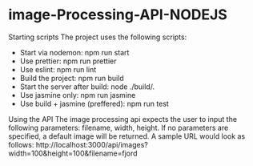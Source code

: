 # image-Processing-API-NODEJS 


Starting scripts
The project uses the following scripts:

* Start via nodemon: npm run start
* Use prettier: npm run prettier
* Use eslint: npm run lint
* Build the project: npm run build
* Start the server after build: node ./build/.
* Use jasmine only: npm run jasmine
* Use build + jasmine (preffered): npm run test 


Using the API
The image processing api expects the user to input the following parameters: filename, width, height. If no parameters are specified, a default image will be returned. A sample URL would look as follows: http://localhost:3000/api/images?width=100&height=100&filename=fjord
